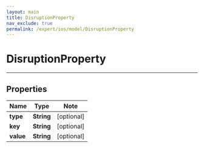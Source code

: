 ```yaml
---
layout: main
title: DisruptionProperty
nav_exclude: true
permalink: /expert/ios/model/DisruptionProperty
---
```


# DisruptionProperty

---

## Properties

Name | Type | Note
---- | ---- | ----
**type** | **String** | [optional] 
**key** | **String** | [optional] 
**value** | **String** | [optional] 

